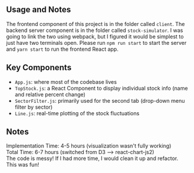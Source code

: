 ## Usage and Notes

The frontend component of this project is in the folder called `client`.
The backend server component is in the folder called `stock-simulator`.
I was going to link the two using webpack, but I figured it would be 
simplest to just have two terminals open. Please run `npm run start` to 
start the server and `yarn start` to run the frontend React app.

## Key Components

* `App.js`: where most of the codebase lives
* `TopStock.js`: a React Component to display individual stock info (name and relative percent change)
* `SectorFilter.js`: primarily used for the second tab (drop-down menu filter by sector)
* `Line.js`: real-time plotting of the stock fluctuations

## Notes

Implementation Time: 4-5 hours (visualization wasn't fully working)  
Total Time: 6-7 hours (switched from D3 --> react-chart-js2)  
The code is messy! If I had more time, I would clean it up and refactor.  
This was fun!